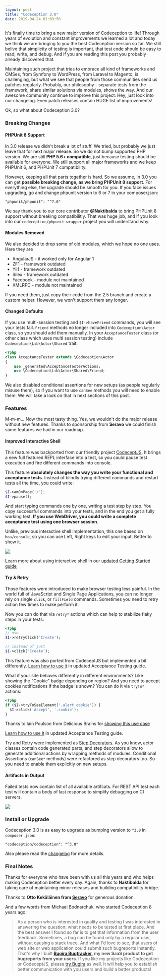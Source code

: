 ```yaml
---
layout: post
title: "Codeception 3.0"
date: 2019-04-24 01:03:50
---
```


It's finally time to bring a new major version of Codeception to life! 
Through years of evolution and constant improvements we learned a lot and today we think we are bringing to you the best Codeception version so far. We still belive that simplicity of testing is important, that test code should be easy to read, write, and debug. And if you are reading this post you probably already discovered that.

Maintaining such project that tries to embrace all kind of frameworks and CMSes, from Symfony to WordPress, from Laravel to Magento, is challenging, but what we see that people from those communities send us patches regularly. Probably, our philosophy - separate tests from the framework, share similar solutions via modules, shows the way. And our awesome community continue to improve this project. Hey, just look into our changelog. Even patch releases contain HUGE list of improvements!

Ok, so what about Codeception 3.0? 

### Breaking Changes

#### PHPUnit 8 Support

In 3.0 release we didn't break a lot of stuff. We tried, but probably we just leave that for next major release. 
So we do not bump supported PHP version. We are still **PHP 5.6+ compatible**, just because testing should be available for everyone. We still support all major frameworks and we keep PHPUnit 6, and PHPUnit 7 compatibility.

However, keeping all that parts together is hard. So we assume, in 3.0 you can get **possible breaking change, as we bring PHPUnit 8 support**. For everything else, the upgrade should be smooth for you. If you face issues upgrading, go and change phpunit version to 6 or 7 in your composer.json:

```
"phpunit/phpunit": "^7.0"
```

We say thank you to our core contributor **@Naktibalda** to bring PHPUnit 8 support without breaking compatibilitiy.
That was huge job, and if you look into our `codeception/phpunit-wrapper` project you will understand why.

#### Modules Removed

We also decided to drop some of old modules, which we hope no one uses. Here they are

* AngularJS - it worked only for Angular 1
* ZF1 - framework outdated
* Yii1 - framework outdated
* Silex - framework outdated
* Facebook - module not maintained
* XMLRPC - module not maintained

If you need them, just copy their code from the 2.5 branch and create a custom helper. However, we won't support them any longer. 

#### Changed Defaults

If you use multi-session testing and `$I->haveFriend` commands, you will see your tests fail. `Friend` methods no longer included into `Codeception\Actor` class, so you should add them manually. In your `AcceptanceTester` class (or other class which uses multi session testing) include `Codeception\Lib\Actor\Shared` trait:

```php
<?php
class AcceptanceTester extends \Codeception\Actor
{
    use _generated\AcceptanceTesterActions;
    use \Codeception\Lib\Actor\Shared\Friend;
}    
```

We also disabled conditional assertions for new setups (as people regularly misuse them), so if you want to use `canSee` methods you will need to enable them. We will take a look on that in next sections of this post.

### Features

M-m-m... Now the most tasty thing. Yes, we wouldn't do the major release without new features. Thanks to sponsorship from **Seravo** we could finish some features we had in our roadmap.

#### Improved Interactive Shell

This feature was backported from our friendly project [CodeceptJS](https://codecept.io). 
It brings a new full featured REPL interface into a test, so you could pause test execution and fire different commands into console. 

This feature **absolutely changes the way you write your functional and acceptance tests**. Instead of blindly trying different commands and restart tests all the time, you could write:

```php
$I->amOnPage('/');
$I->pause();
```

And start typing commands one by one, writing a test step by step. You copy successful commands into your tests, and in the end you get a fully working test. **If you use WebDriver, you could write a complete acceptance test using one browser session**.

Unlike, previous interactive shell implementation, this one based on `hoa/console`, so you can use Left, Right keys to edit your input. Better to show it.

![](https://user-images.githubusercontent.com/220264/54929617-875ad180-4f1e-11e9-8fea-fc1b02423050.gif)

Learn more about using interactive shell in our [updated Getting Started guide](https://codeception.com/docs/02-GettingStarted#Interactive-Pause)

#### Try & Retry

Those features were introduced to make browser testing less painful. In the world full of JavaScript and Single Page Applications, you can no longer rely on single `click`, or `fillField` commands. Sometimes you need to retry action few times to make perform it. 

Now you can do that via `retry*` actions which can help to stabilize flaky steps in your tests:

```php
<?php
// use
$I->retryClick('Create');

// instead of just
$I->click('Create');
```

This feature was also ported from CodeceptJS but implemented a bit differently. [Learn how to use it](https://codeception.com/docs/03-AcceptanceTests#Retry) in updated Acceptance Testing guide.

What if your site behaves differently in different environments? Like showing the "Cookie" badge depending on region?
And you need to accept cookies notifications if the badge is shown? You can do it via `tryTo*` actions:

```php
<?php
if ($I->tryToSeeElement('.alert.cookie')) {
  $I->click('Accept', '.cookie');
}
```

Thanks to Iain Poulson from Delicious Brains for [showing this use case](https://deliciousbrains.com/automated-testing-woocommerce/)

[Learn how to use it](https://codeception.com/docs/03-AcceptanceTests#AB-Testing) in updated Acceptance Testing guide.

Try and Retry were implemented as [Step Decorators](https://codeception.com/docs/08-Customization#Step-Decorators). As you know, actor classes contain code generated parts, and step decorators allow to generate additional actions by wrapping methods of modules. Conditional Assertions (`canSee*` methods) were refactored as step decorators too. So you need to enable them explicitly on new setups. 

#### Artifacts in Output

Failed tests now contain list of all available artifcats. 
For REST API test each test will contain a body of last response to simplify debugging on CI servers.

![](https://user-images.githubusercontent.com/220264/56475577-bec38c00-6492-11e9-998f-8bbf5f823f17.png)

### Install or Upgrade

Codeception 3.0 is as easy to upgrade as bumping version to `^3.0` in `composer.json`:

```
"codeception/codeception": "^3.0"
```

Also please read the [changelog](https://codeception.com/changelog) for more details.

### Final Notes

Thanks for everyone who have been with us all this years and who helps making Codeception better every day. Again, thanks to **Naktibalda** for taking care of maintaining minor releases and building compatibility bridge.  

Thanks to **Otto Kekäläinen from [Seravo](https://seravo.com)** for generous donation. 

And a few words from Michael Bodnarchuk, who started Codeception 8 years ago:

> As a person who is interested in quality and testing I was interested in answering the question: what needs to be tested at first place. And the best answer I found so far is to get that information from the user feedback. Sometimes, a bug can be found only by a regular user, without causing a stack trace. And what I'd love to see, that users of web site or web application could submit such bugreports instantly. That's why I built **[Bugira Bugtracker](https://www.bugira.com), my new SaaS product to get bugreports from your users**. If you like my projects like Codeception or CodeceptJS, please [try Bugira](https://bugira.com) as well. It will help you to establish better communication with you users and build a better products!






